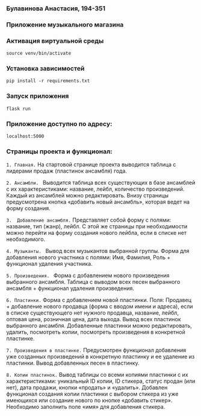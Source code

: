 ### Булавинова Анастасия, 194-351
### Приложение музыкального магазина

### Активация виртуальной среды
`source venv/bin/activate`

### Установка зависимостей
`pip install -r requirements.txt`

### Запуск приложения
`flask run`

### Приложение доступно по адресу:
`localhost:5000`

### Страницы проекта и функционал:
`1. Главная.` 
На стартовой странице проекта выводится таблица с лидерами продаж (пластинок ансамбля) года.

`2. Ансамбли. `
Выводится таблица всех существующих в базе ансамблей с их характеристиками: название, лейбл, количество произведений. 
Каждый из ансамблей можно редактировать. 
Внизу страницы предусмотрена кнопка «добавить новый ансамбль», которая ведет на форму создания.

`3.  Добавление ансамбля.` Представляет собой форму с полями: название, тип (жанр), лейбл. С этой же страницы при необходимости можно перейти на форму создания нового лейбла, если в списке нет необходимого. 

`4. Музыканты. `
Вывод всех музыкантов выбранной группы.
Форма для добавления нового участника с полями: Имя, Фамилия, Роль + функционал удаления участника.

`5. Произведения. `
Форма с добавлением нового произведения выбранного ансамбля.
Таблица с выводом всех песен выбранного ансамбля + функционал удаления произведения.

`6. Пластинки.`
Форма с добавлением новой пластинки. Поля: Продавец + добавление нового продавца (форма с вводом имени и адреса), если в списке существующего нет нужного продавца, название, лейбл, оптовая цена, розничная цена, дата выхода.
Вывод всех пластинок выбранного ансамбля.
Добавленные пластинки можно редактировать, удалить, посмотреть копии, посмотреть произведения в конкретной пластинке.

`7. Произведения в пластинке.`
Предусмотрен функционал добавления уже созданных произведений в конкретную пластинку и ее удаление из пластинки.
Вывод добавленных песен в пластинку.

`8. Копии пластинок.`
Вывод таблицы со всеми копиями пластинки с их характеристиками: уникальный ID копии, ID стикера, статус продан (или нет), дата продажи, кнопки «продать» и «удалить».
Добавлен функционал создания копии пластинки с выбором стикера из уже имеющихся или создание нового по кнопке «добавить стикер». Необходимо заполнить поле «имя» для добавления стикера.
